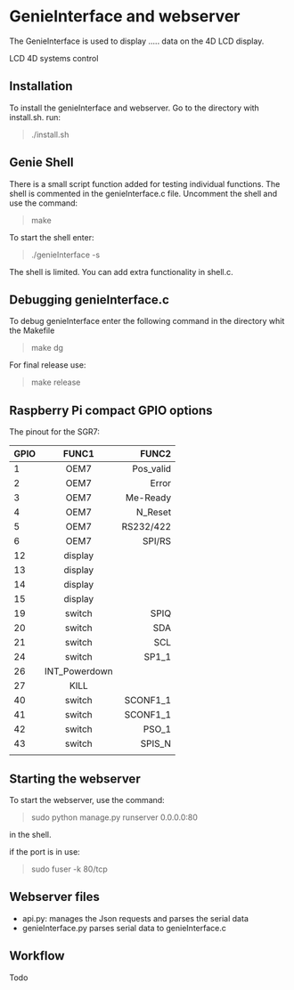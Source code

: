 # GenieInterface and webserver
The GenieInterface is used to display ..... data on the 4D LCD display.

LCD 4D systems control

## Installation
To install the genieInterface and webserver. Go to the directory with install.sh.
run:
> ./install.sh


## Genie Shell
There is a small script function added for testing individual functions. The shell is commented in the genieInterface.c file. Uncomment the shell and use the command:
> make

To start the shell enter:
> ./genieInterface -s

The shell is limited. You can add extra functionality in shell.c.

## Debugging genieInterface.c
To debug genieInterface enter the following command in the directory whit the Makefile
>make dg

For final release use:
> make release


## Raspberry Pi compact GPIO options
The pinout for the SGR7:



   | GPIO | FUNC1         | FUNC2     |
   | :--- | :---:         | ---:      |
   |    1 | OEM7          | Pos_valid |
   |    2 | OEM7          | Error     |
   |    3 | OEM7          | Me-Ready  |
   |    4 | OEM7          | N_Reset   |
   |    5 | OEM7          | RS232/422 |
   |    6 | OEM7          | SPI/RS    |
   |   12 | display       |           |
   |   13 | display       |           |
   |   14 | display       |           |
   |   15 | display       |           |
   |   19 | switch        | SPIQ      |
   |   20 | switch        | SDA       |
   |   21 | switch        | SCL       |
   |   24 | switch        | SP1_1     |
   |   26 | INT_Powerdown |           |
   |   27 | KILL          |           |
   |   40 | switch        | SCONF1_1  |
   |   41 | switch        | SCONF1_1  |
   |   42 | switch        | PSO_1     |
   |   43 | switch        | SPIS_N    |
   |      |               |           |


## Starting the webserver

To start the webserver, use the command: 
> sudo python manage.py runserver 0.0.0.0:80 

in the shell.

if the port is in use:
> sudo fuser -k 80/tcp

## Webserver files

* api.py: manages the Json requests and parses the serial data
* genieInterface.py parses serial data to genieInterface.c

## Workflow
Todo
